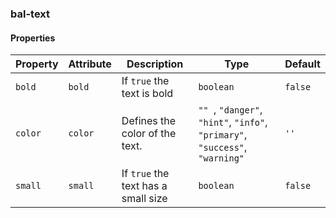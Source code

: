 ### bal-text


#### Properties

| Property | Attribute | Description                         | Type                                                                                    | Default |
| -------- | --------- | ----------------------------------- | --------------------------------------------------------------------------------------- | ------- |
| `bold`   | `bold`    | If `true` the text is bold          | `boolean`                                                                               | `false` |
| `color`  | `color`   | Defines the color of the text.      | `"" `, ` "danger" `, ` "hint" `, ` "info" `, ` "primary" `, ` "success" `, ` "warning"` | `''`    |
| `small`  | `small`   | If `true` the text has a small size | `boolean`                                                                               | `false` |

